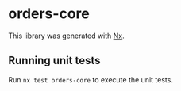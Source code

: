 # orders-core

This library was generated with [Nx](https://nx.dev).

## Running unit tests

Run `nx test orders-core` to execute the unit tests.
